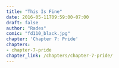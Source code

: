 ```yaml
---
title: "This Is Fine"
date: 2016-05-11T09:59:00-07:00
draft: false
author: "Rades"
comic: "fd110_black.jpg"
chapter: 'Chapter 7: Pride'
chapters:
- chapter-7-pride
chapter_link: /chapters/chapter-7-pride/
---
```

